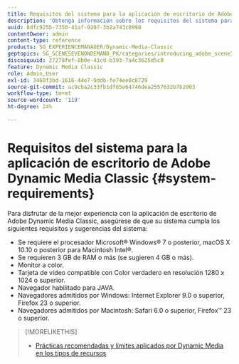 ```yaml
---
title: Requisitos del sistema para la aplicación de escritorio de Adobe Dynamic Media Classic
description: 'Obtenga información sobre los requisitos del sistema para la mejor experiencia con Adobe Dynamic Media Classic. '
uuid: 8dfc925b-7350-41af-9207-3b2a743c0998
contentOwner: admin
content-type: reference
products: SG_EXPERIENCEMANAGER/Dynamic-Media-Classic
geptopics: SG_SCENESEVENONDEMAND_PK/categories/introducing_adobe_scene7
discoiquuid: 27278fef-8b0e-41cd-b393-7a4c3625d5c0
feature: Dynamic Media Classic
role: Admin,User
exl-id: 3460f3bd-1616-44e7-9ddb-fe74ee0c8729
source-git-commit: ac9cba2c33fb1df65e64746dea2557632b7b2903
workflow-type: tm+mt
source-wordcount: '119'
ht-degree: 24%

---
```


# Requisitos del sistema para la aplicación de escritorio de Adobe Dynamic Media Classic {#system-requirements}

Para disfrutar de la mejor experiencia con la aplicación de escritorio de Adobe Dynamic Media Classic, asegúrese de que su sistema cumpla los siguientes requisitos y sugerencias del sistema:

* Se requiere el procesador Microsoft® Windows® 7 o posterior, macOS X 10.10 o posterior para Macintosh Intel®.
* Se requieren 3 GB de RAM o más (se sugieren 4 GB o más).
* Monitor a color.
* Tarjeta de vídeo compatible con Color verdadero en resolución 1280 x 1024 o superior.
* Navegador habilitado para JAVA.
* Navegadores admitidos por Windows: Internet Explorer 9.0 o superior, Firefox 23 o superior.
* Navegadores admitidos por Macintosh: Safari 6.0 o superior, Firefox™ 23 o superior.

>[!MORELIKETHIS]
>
>* [Prácticas recomendadas y límites aplicados por Dynamic Media en los tipos de recursos](/help/best-practices-enforced-limits.md)


